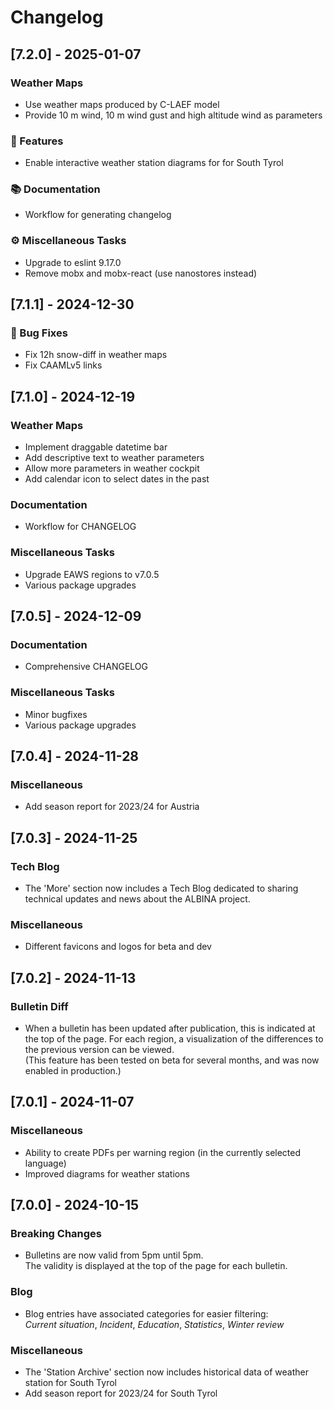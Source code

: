 # Changelog

<!-- Update using `yarn changelog <TAG>` before creating new tag <TAG> with git. -->

## [7.2.0] - 2025-01-07

### Weather Maps

- Use weather maps produced by C-LAEF model
- Provide 10 m wind, 10 m wind gust and high altitude wind as parameters

### 🚀 Features

- Enable interactive weather station diagrams for for South Tyrol

### 📚 Documentation

- Workflow for generating changelog

### ⚙️ Miscellaneous Tasks

- Upgrade to eslint 9.17.0
- Remove mobx and mobx-react (use nanostores instead)

## [7.1.1] - 2024-12-30

### 🐛 Bug Fixes

- Fix 12h snow-diff in weather maps
- Fix CAAMLv5 links

## [7.1.0] - 2024-12-19

### Weather Maps

- Implement draggable datetime bar
- Add descriptive text to weather parameters
- Allow more parameters in weather cockpit
- Add calendar icon to select dates in the past

### Documentation

- Workflow for CHANGELOG

### Miscellaneous Tasks

- Upgrade EAWS regions to v7.0.5
- Various package upgrades

## [7.0.5] - 2024-12-09

### Documentation

- Comprehensive CHANGELOG

### Miscellaneous Tasks

- Minor bugfixes
- Various package upgrades

## [7.0.4] - 2024-11-28

### Miscellaneous

- Add season report for 2023/24 for Austria

## [7.0.3] - 2024-11-25

### Tech Blog

- The 'More' section now includes a Tech Blog dedicated to sharing technical updates and
  news about the ALBINA project.

### Miscellaneous

- Different favicons and logos for beta and dev

## [7.0.2] - 2024-11-13

### Bulletin Diff

- When a bulletin has been updated after publication, this is indicated at the top of the page. For each region, a visualization of the differences to the previous version can be viewed.  
  (This feature has been tested on beta for several months, and was now enabled in production.)

## [7.0.1] - 2024-11-07

### Miscellaneous

- Ability to create PDFs per warning region (in the currently selected language)
- Improved diagrams for weather stations

## [7.0.0] - 2024-10-15

### Breaking Changes

- Bulletins are now valid from 5pm until 5pm.  
  The validity is displayed at the top of the page for each bulletin.

### Blog

- Blog entries have associated categories for easier filtering:  
  _Current situation_, _Incident_, _Education_, _Statistics_, _Winter review_

### Miscellaneous

- The 'Station Archive' section now includes historical data of weather station for South Tyrol
- Add season report for 2023/24 for South Tyrol
